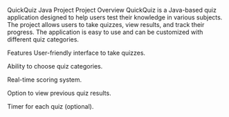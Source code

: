 QuickQuiz Java Project
Project Overview
QuickQuiz is a Java-based quiz application designed to help users test their knowledge in various subjects. The project allows users to take quizzes, view results, and track their progress. The application is easy to use and can be customized with different quiz categories.

Features
User-friendly interface to take quizzes.

Ability to choose quiz categories.

Real-time scoring system.

Option to view previous quiz results.

Timer for each quiz (optional).
